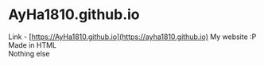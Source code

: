 # AyHa1810.github.io
Link - [https://AyHa1810.github.io](https://ayha1810.github.io)
My website :P <br />
Made in HTML <br />
Nothing else

